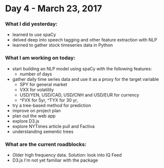 # Day 4 - March 23, 2017

### What I did yesterday:
- learned to use spaCy
- delved deep into speech tagging and other feature extraction with NLP
- learned to gather stock timeseries data in Python

### What I am working on today:
- start building an NLP model using spaCy with the following features:
	- number of days
- gather daily time series data and use it as a proxy for the target variable
	- SPY for general market
	- VXX for volatility
	- USD/YEN, USD/CAD, USD/CNH and USD/EUR for currency
	- ^FVX for 5yr, ^TYX for 30 yr, 
- try a tree-based method for prediction
- improve on project plan
- plan out the web app
- explore D3.js
- explore NYTimes article pull and Factiva
- understanding sementic trees

### What are the current roadblocks:
- Older high frequency data.  Solution: look into IQ Feed
- D3.js I'm not yet familiar with the package
